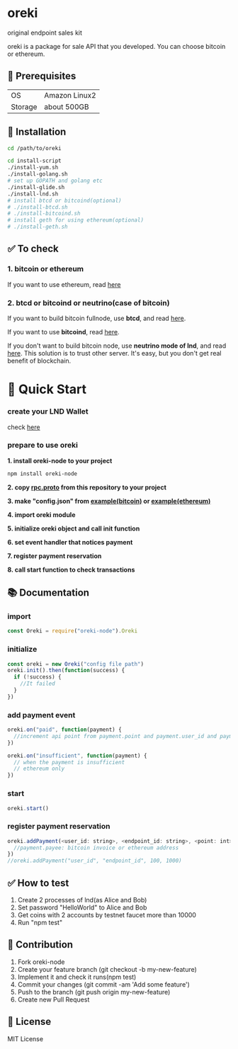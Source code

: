 # oreki
original endpoint sales kit

oreki is a package for sale API that you developed. You can choose bitcoin or ethereum.

## 🌴 Prerequisites

|||
|:----|:----|
| OS  | Amazon Linux2 |
| Storage | about 500GB|

## 🚀 Installation

```bash
cd /path/to/oreki

cd install-script
./install-yum.sh
./install-golang.sh
# set up GOPATH and golang etc
./install-glide.sh
./install-lnd.sh
# install btcd or bitcoind(optional)
# ./install-btcd.sh
# ./install-bitcoind.sh
# install geth for using ethereum(optional)
# ./install-geth.sh
```


## ✅ To check

### 1. bitcoin or ethereum
If you want to use ethereum, read [here](https://github.com/gaiax/oreki/blob/master/docs/ethereum.md)

### 2. btcd or bitcoind or neutrino(case of bitcoin)
If you want to build bitcoin fullnode, use **btcd**, and read [here](https://github.com/gaiax/oreki/blob/master/docs/btcd.md).

If you want to use **bitcoind**, read [here](https://github.com/gaiax/oreki/blob/master/docs/bitcoind.md).

If you don't want to build bitcoin node, use **neutrino mode of lnd**, and read [here](https://github.com/gaiax/oreki/blob/master/docs/neutrino.md).
This solution is to trust other server. It's easy, but you don't get real benefit of blockchain.


# 🚀 Quick Start

### create your LND Wallet

check [here](#To-check)

### prepare to use oreki

**1. install oreki-node to your project**

```bash
npm install oreki-node
```

**2. copy [rpc.proto](https://github.com/gaiax/oreki/blob/master/rpc.proto) from this repository to your project**

**3. make "config.json" from [example(bitcoin)](https://github.com/gaiax/oreki/blob/master/example/config.json) or [example(ethereum)](https://github.com/gaiax/oreki/blob/master/example/ethereum-config.json)**

**4. import oreki module**

**5. initialize oreki object and call init function**

**6. set event handler that notices payment**

**7. register payment reservation**

**8. call start function to check transactions**

## 📚 Documentation

### import

```javascript
const Oreki = require("oreki-node").Oreki
```

### initialize

```javascript
const oreki = new Oreki("config file path")
oreki.init().then(function(success) {
  if (!success) {
    //It failed
  }
})
```

### add payment event

```javascript
oreki.on("paid", function(payment) {
  //increment api point from payment.point and payment.user_id and payment.endpoint_id
})

oreki.on("insufficient", function(payment) {
  // when the payment is insufficient
  // ethereum only
})
```

### start

```javascript
oreki.start()
```

### register payment reservation

```javascript
oreki.addPayment(<user_id: string>, <endpoint_id: string>, <point: int>, <bitcoin amount: int>).then(function(payment) {
  //payment.payee: bitcoin invoice or ethereum address
})
//oreki.addPayment("user_id", "endpoint_id", 100, 1000)
```

## ✅ How to test

1. Create 2 processes of lnd(as Alice and Bob)
2. Set password "HelloWorld" to Alice and Bob
3. Get coins with 2 accounts by testnet faucet more than 10000
4. Run "npm test"

## 🔧 Contribution

1. Fork oreki-node
2. Create your feature branch (git checkout -b my-new-feature)
3. Implement it and check it runs(npm test)
4. Commit your changes (git commit -am 'Add some feature')
5. Push to the branch (git push origin my-new-feature)
6. Create new Pull Request

## 📔 License

MIT License

